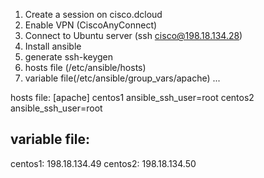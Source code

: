 1. Create a session on cisco.dcloud
2. Enable VPN (CiscoAnyConnect)
3. Connect to Ubuntu server (ssh cisco@198.18.134.28)
4. Install ansible
5. generate ssh-keygen
6. hosts file (/etc/ansible/hosts)
7. variable file(/etc/ansible/group_vars/apache)
...


hosts file:
[apache]
centos1 ansible_ssh_user=root
centos2 ansible_ssh_user=root

variable file:
---
centos1: 198.18.134.49
centos2: 198.18.134.50
